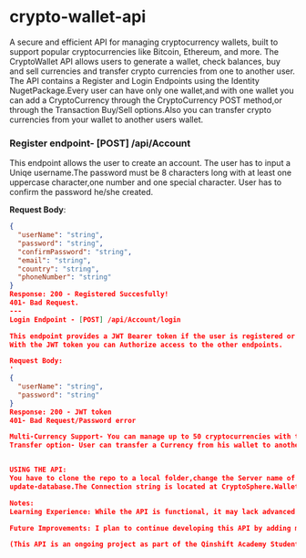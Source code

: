 # crypto-wallet-api

A secure and efficient API for managing cryptocurrency wallets, built to support popular cryptocurrencies like Bitcoin, Ethereum, and more.
The CryptoWallet API allows users to generate a wallet, check balances, buy and sell currencies and transfer crypto currencies from one to another user.
The API contains a Register and Login Endpoints using the Identity NugetPackage.Every user can have only one wallet,and with one wallet you can add a CryptoCurrency through the CryptoCurrency POST method,or through the Transaction Buy/Sell options.Also you can transfer crypto currencies from your wallet to another users wallet.

### Register endpoint- [POST] /api/Account

This endpoint allows the user to create an account.
The user has to input a Uniqe username.The password must be 8 characters long with at least one uppercase character,one number and one special character.
User has to confirm the password he/she created.

**Request Body**: 
```json
{
  "userName": "string",
  "password": "string",
  "confirmPassword": "string",
  "email": "string",
  "country": "string",
  "phoneNumber": "string"
}
Response: 200 - Registered Succesfully!
401- Bad Request.
---
Login Endpoint - [POST] /api/Account/login

This endpoint provides a JWT Bearer token if the user is registered or has a previously created an account in the DB.
With the JWT token you can Authorize access to the other endpoints.

Request Body: 
'
{
  "userName": "string",
  "password": "string"
}
Response: 200 - JWT token
401- Bad Request/Password error

Multi-Currency Support- You can manage up to 50 cryptocurrencies with this API. Users are required to input the value for each cryptocurrency when adding it to their wallet, as no default values are provided.
Transfer option- User can transfer a Currency from his wallet to another users wallet with some conditions.


USING THE API:
You have to clone the repo to a local folder,change the Server name of the connectionstring to your server name that you are using in SSMS(SQL Server Management Studio).Make a migration to the database and
update-database.The Connection string is located at CryptoSphere.Wallet.Api connected services in the Secrets.Json file and in the DbContext class.You can use Swagger or Postman for testing the API.

Notes:
Learning Experience: While the API is functional, it may lack advanced features or optimizations found in more established projects.

Future Improvements: I plan to continue developing this API by adding more features, improving security, and enhancing documentation.

(This API is an ongoing project as part of the Qinshift Academy Students Projects 2023/24.)


